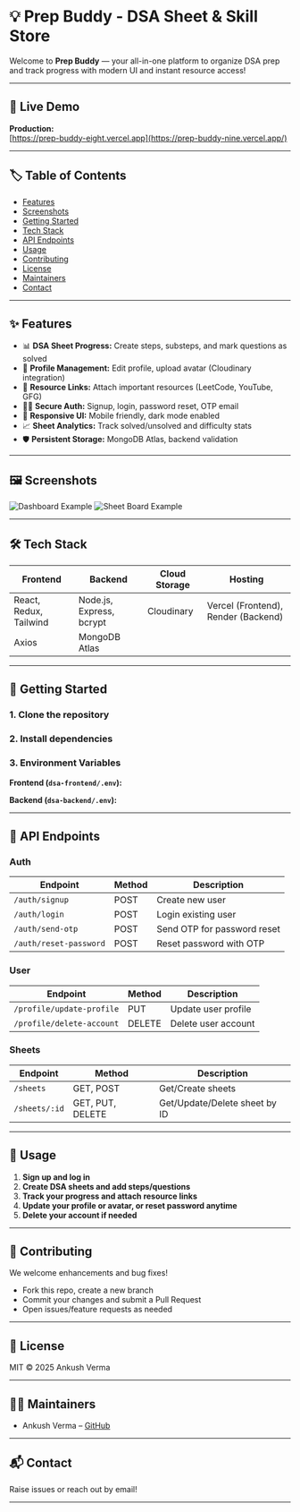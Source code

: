 # 💡 Prep Buddy - DSA Sheet & Skill Store

Welcome to **Prep Buddy** — your all-in-one platform to organize DSA prep and track progress with modern UI and instant resource access!

---

## 🚀 Live Demo

**Production:**  
[https://prep-buddy-eight.vercel.app](https://prep-buddy-nine.vercel.app/)

---

## 🏷️ Table of Contents

- [Features](#features)
- [Screenshots](#screenshots)
- [Getting Started](#getting-started)
- [Tech Stack](#tech-stack)
- [API Endpoints](#api-endpoints)
- [Usage](#usage)
- [Contributing](#contributing)
- [License](#license)
- [Maintainers](#maintainers)
- [Contact](#contact)

---

## ✨ Features

- 📊 **DSA Sheet Progress:** Create steps, substeps, and mark questions as solved
- 👤 **Profile Management:** Edit profile, upload avatar (Cloudinary integration)
- 🔗 **Resource Links:** Attach important resources (LeetCode, YouTube, GFG)
- 🧑‍💻 **Secure Auth:** Signup, login, password reset, OTP email
- 🎨 **Responsive UI:** Mobile friendly, dark mode enabled
- 📈 **Sheet Analytics:** Track solved/unsolved and difficulty stats
- 🛡️ **Persistent Storage:** MongoDB Atlas, backend validation

---

## 🖼️ Screenshots



![Dashboard Example](screens/dashboard.png)
![Sheet Board Example](screens/sheetboard.png)

---

## 🛠️ Tech Stack

| Frontend           | Backend               | Cloud Storage    | Hosting              |
|--------------------|-----------------------|------------------|----------------------|
| React, Redux, Tailwind | Node.js, Express, bcrypt | Cloudinary       | Vercel (Frontend), Render (Backend) |
| Axios              | MongoDB Atlas         |                  |                      |

---

## 🏁 Getting Started

### 1. **Clone the repository**

### 2. **Install dependencies**


### 3. **Environment Variables**

**Frontend (`dsa-frontend/.env`):**

**Backend (`dsa-backend/.env`):**


---

## 🔌 API Endpoints

### **Auth**
| Endpoint                    | Method  | Description                      |
|-----------------------------|---------|----------------------------------|
| `/auth/signup`              | POST    | Create new user                  |
| `/auth/login`               | POST    | Login existing user              |
| `/auth/send-otp`            | POST    | Send OTP for password reset      |
| `/auth/reset-password`      | POST    | Reset password with OTP          |

### **User**
| Endpoint                    | Method  | Description              |
|-----------------------------|---------|--------------------------|
| `/profile/update-profile`   | PUT     | Update user profile      |
| `/profile/delete-account`   | DELETE  | Delete user account      |

### **Sheets**
| Endpoint                           | Method             | Description                     |
|-------------------------------------|--------------------|---------------------------------|
| `/sheets`                          | GET, POST          | Get/Create sheets               |
| `/sheets/:id`                      | GET, PUT, DELETE   | Get/Update/Delete sheet by ID   |

---

## 📗 Usage

1. **Sign up and log in**
2. **Create DSA sheets and add steps/questions**
3. **Track your progress and attach resource links**
4. **Update your profile or avatar, or reset password anytime**
5. **Delete your account if needed**

---

## 🤝 Contributing

We welcome enhancements and bug fixes!

- Fork this repo, create a new branch
- Commit your changes and submit a Pull Request
- Open issues/feature requests as needed

---

## 📝 License

MIT © 2025 Ankush Verma

---

## 🧑‍💻 Maintainers

- Ankush Verma – [GitHub](https://github.com/vermaankush589)

---

## 📬 Contact

Raise issues or reach out by email!

---



